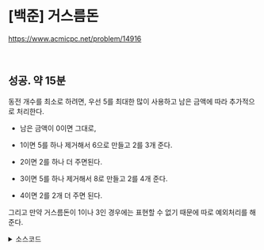 # [백준] 거스름돈

https://www.acmicpc.net/problem/14916

<br>

## 성공. 약 15분

동전 개수를 최소로 하려면, 우선 5를 최대한 많이 사용하고 남은 금액에 따라 추가적으로 처리한다.

- 남은 금액이 0이면 그대로,

- 1이면 5를 하나 제거해서 6으로 만들고 2를 3개 준다.

- 2이면 2를 하나 더 주면된다.

- 3이면 5를 하나 제거해서 8로 만들고 2를 4개 준다.

- 4이면 2를 2개 더 주면 된다.

그리고 만약 거스름돈이 1이나 3인 경우에는 표현할 수 없기 때문에 따로 예외처리를 해준다.

<details><summary>소스코드</summary>

```java
import java.io.*;

public class Main {

    int f(int n) {
        if (n == 1) return -1;
        if (n == 2) return 1;
        if (n == 3) return -1;
        if (n == 4) return 2;

        int cnt = n / 5;
        switch (n % 5) {
            case 1:
                cnt -= 1;
                cnt += 3;
                break;
            case 2:
                cnt += 1;
                break;
            case 3:
                cnt -= 1;
                cnt += 4;
                break;
            case 4:
                cnt += 2;
                break;
        }
        return cnt;
    }

    void solution() throws Exception {
        BufferedReader br = new BufferedReader(new InputStreamReader(System.in));

        int n = Integer.parseInt(br.readLine());
        System.out.println(f(n));

        br.close();
    }

    public static void main(String[] args) throws Exception {
        new Main().solution();
    }
}
```

</details>